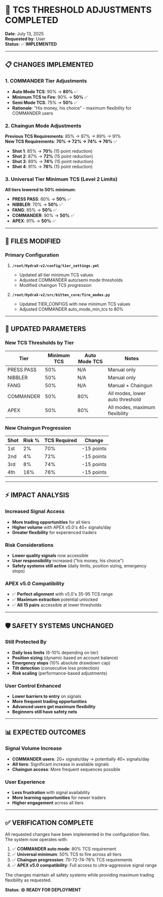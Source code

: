 # 🎯 TCS THRESHOLD ADJUSTMENTS COMPLETED

**Date**: July 13, 2025  
**Requested by**: User  
**Status**: ✅ **IMPLEMENTED**

---

## 📋 **CHANGES IMPLEMENTED**

### **1. COMMANDER Tier Adjustments**
- **Auto Mode TCS**: 90% → **80%** ✅
- **Minimum TCS to Fire**: 90% → **50%** ✅
- **Semi Mode TCS**: 75% → **50%** ✅
- **Rationale**: "His money, his choice" - maximum flexibility for COMMANDER users

### **2. Chaingun Mode Adjustments**
**Previous TCS Requirements**: 85% → 87% → 89% → 91%  
**New TCS Requirements**: **70% → 72% → 74% → 76%** ✅
- **Shot 1**: 85% → **70%** (15 point reduction)
- **Shot 2**: 87% → **72%** (15 point reduction)
- **Shot 3**: 89% → **74%** (15 point reduction)
- **Shot 4**: 91% → **76%** (15 point reduction)

### **3. Universal Tier Minimum TCS (Level 2 Limits)**
**All tiers lowered to 50% minimum**:
- **PRESS PASS**: 60% → **50%** ✅
- **NIBBLER**: 70% → **50%** ✅
- **FANG**: 85% → **50%** ✅
- **COMMANDER**: 90% → **50%** ✅
- **APEX**: 91% → **50%** ✅

---

## 📁 **FILES MODIFIED**

### **Primary Configuration**
1. **`/root/HydraX-v2/config/tier_settings.yml`**
   - Updated all tier minimum TCS values
   - Adjusted COMMANDER auto/semi mode thresholds
   - Modified chaingun TCS progression

2. **`/root/HydraX-v2/src/bitten_core/fire_modes.py`**
   - Updated TIER_CONFIGS with new minimum TCS values
   - Adjusted COMMANDER auto_mode_min_tcs to 80%

---

## 🎯 **UPDATED PARAMETERS**

### **New TCS Thresholds by Tier**
| Tier | Minimum TCS | Auto Mode TCS | Notes |
|------|-------------|---------------|-------|
| PRESS PASS | 50% | N/A | Manual only |
| NIBBLER | 50% | N/A | Manual only |
| FANG | 50% | N/A | Manual + Chaingun |
| COMMANDER | 50% | 80% | All modes, lower auto threshold |
| APEX | 50% | 80% | All modes, maximum flexibility |

### **New Chaingun Progression**
| Shot | Risk % | TCS Required | Change |
|------|--------|--------------|--------|
| 1st | 2% | 70% | -15 points |
| 2nd | 4% | 72% | -15 points |
| 3rd | 8% | 74% | -15 points |
| 4th | 16% | 76% | -15 points |

---

## ⚡ **IMPACT ANALYSIS**

### **Increased Signal Access**
- **More trading opportunities** for all tiers
- **Higher volume** with APEX v5.0's 40+ signals/day
- **Greater flexibility** for experienced traders

### **Risk Considerations**
- **Lower quality signals** now accessible
- **User responsibility** increased ("his money, his choice")
- **Safety systems still active** (daily limits, position sizing, emergency stops)

### **APEX v5.0 Compatibility**
- ✅ **Perfect alignment** with v5.0's 35-95 TCS range
- ✅ **Maximum extraction** potential unlocked
- ✅ **All 15 pairs** accessible at lower thresholds

---

## 🛡️ **SAFETY SYSTEMS UNCHANGED**

### **Still Protected By**
- **Daily loss limits** (6-10% depending on tier)
- **Position sizing** (dynamic based on account balance)
- **Emergency stops** (10% absolute drawdown cap)
- **Tilt detection** (consecutive loss protection)
- **Risk scaling** (performance-based adjustments)

### **User Control Enhanced**
- **Lower barriers to entry** on signals
- **More frequent trading opportunities**
- **Advanced users get maximum flexibility**
- **Beginners still have safety nets**

---

## 📊 **EXPECTED OUTCOMES**

### **Signal Volume Increase**
- **COMMANDER users**: 20+ signals/day → potentially 40+ signals/day
- **All tiers**: Significant increase in available signals
- **Chaingun access**: More frequent sequences possible

### **User Experience**
- **Less frustration** with signal availability
- **More learning opportunities** for newer traders
- **Higher engagement** across all tiers

---

## ✅ **VERIFICATION COMPLETE**

All requested changes have been implemented in the configuration files. The system now operates with:

1. ✅ **COMMANDER auto mode**: 80% TCS requirement
2. ✅ **Universal minimum**: 50% TCS to fire across all tiers
3. ✅ **Chaingun progression**: 70-72-74-76% TCS requirements
4. ✅ **APEX v5.0 compatibility**: Full access to ultra-aggressive signal range

The changes maintain all safety systems while providing maximum trading flexibility as requested.

**Status**: 🟢 **READY FOR DEPLOYMENT**
